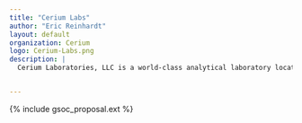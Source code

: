 ```yaml
---
title: "Cerium Labs"
author: "Eric Reinhardt"
layout: default
organization: Cerium
logo: Cerium-Labs.png
description: |
  Cerium Laboratories, LLC is a world-class analytical laboratory located in Austin, Texas.


---
```


{% include gsoc_proposal.ext %}
